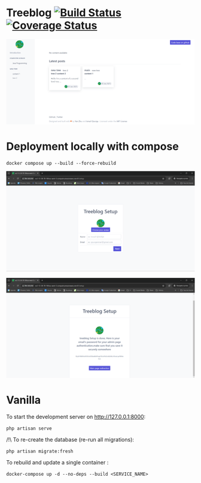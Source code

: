 # Treeblog [![Build Status](https://travis-ci.org/isqo/Treeblog.svg?branch=master)](https://travis-ci.org/isqo/Treeblog) [![Coverage Status](https://coveralls.io/repos/github/isqo/Treeblog/badge.svg?branch=master)](https://coveralls.io/github/isqo/Treeblog?branch=master)

<p align="center">
 <img src="https://github.com/isqo/Treeblog/blob/complete-readme/doc/treeblog.png">
</p>

# Deployment locally with compose
```
docker compose up --build --force-rebuild
```
<p align="center">
 <img src="https://github.com/isqo/Treeblog/blob/complete-readme/doc/setup1.png">
</p>
<p align="center">
<img src="https://github.com/isqo/Treeblog/blob/complete-readme/doc/setup2.png">
</p>
 
# Vanilla
To start the development server on <http://127.0.0.1:8000>:

```
php artisan serve
```

/!\ To re-create the database (re-run all migrations):

```
php artisan migrate:fresh
```

To rebuild and update a single container :

```
docker-compose up -d --no-deps --build <SERVICE_NAME>

```
